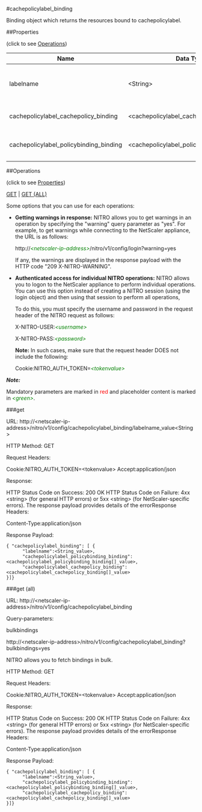 #cachepolicylabel_binding

Binding object which returns the resources bound to cachepolicylabel.


##Properties 
<span>(click to see [Operations](#operations))</span>


<table><thead><tr><th>Name</th><th> Data Type</th><th> Permissions</th><th>Description</th></tr></thead><tbody><tr><td>labelname</td><td>&lt;String></td><td>Read-write</td><td>Name of the cache-policy label about which to display information.</td><tr><tr><td>cachepolicylabel_cachepolicy_binding</td><td>&lt;cachepolicylabel_cachepolicy_binding[]></td><td>Read-only</td><td>cachepolicy that can be bound to cachepolicylabel.</td><tr><tr><td>cachepolicylabel_policybinding_binding</td><td>&lt;cachepolicylabel_policybinding_binding[]></td><td>Read-only</td><td>policybinding that can be bound to cachepolicylabel.</td><tr></tbody></table>
##Operations 
<span>(click to see [Properties](#properties))</span>


[GET](#get) | [GET (ALL)](#get-(all))


Some options that you can use for each operations:
<ul><li><p><b>Getting warnings in response:</b> NITRO allows you to get warnings in an operation by specifying the "warning" query parameter as "yes". For example, to get warnings while connecting to the NetScaler appliance, the URL is as follows:</p><p>http://<span style="color:green;font-style:italic;">&lt;netscaler-ip-address&gt;</span>/nitro/v1/config/login?warning=yes</p><p>If any, the warnings are displayed in the response payload with the HTTP code "209 X-NITRO-WARNING".</p></li><li><p><b>Authenticated access for individual NITRO operations:</b> NITRO allows you to logon to the NetScaler appliance to perform individual operations. You can use this option instead of creating a NITRO session (using the login object) and then using that session to perform all operations,</p><p>To do this, you must specify the username and password in the request header of the NITRO request as follows:</p><p>X-NITRO-USER:<span style="color:green;font-style:italic;">&lt;username&gt;</span></p><p>X-NITRO-PASS:<span style="color:green;font-style:italic;">&lt;password&gt;</span></p><p><b>Note:</b> In such cases, make sure that the request header DOES not include the following:</p><p>Cookie:NITRO_AUTH_TOKEN=<span style="color:green;font-style:italic;">&lt;tokenvalue&gt;</span></p></li></ul>



***Note:*** 
Mandatory parameters are marked in <span style="color:#FF0000;">red</span> and placeholder content is marked in <span style="color:green;font-style:italic">&lt;green&gt;</span>.

###get



URL: http://&lt;netscaler-ip-address&gt;/nitro/v1/config/cachepolicylabel_binding/labelname_value&lt;String&gt;
HTTP Method: GET
Request Headers:

Cookie:NITRO_AUTH_TOKEN=&lt;tokenvalue&gt;Accept:application/json

Response:
HTTP Status Code on Success: 200 OKHTTP Status Code on Failure: 4xx &lt;string&gt; (for general HTTP errors) or 5xx &lt;string&gt; (for NetScaler-specific errors). The response payload provides details of the errorResponse Headers:

Content-Type:application/json

Response Payload: ```{ "cachepolicylabel_binding": [ {      "labelname":<String_value>,      "cachepolicylabel_policybinding_binding":<cachepolicylabel_policybinding_binding[]_value>,      "cachepolicylabel_cachepolicy_binding":<cachepolicylabel_cachepolicy_binding[]_value>}]}```



###get (all)



URL: http://&lt;netscaler-ip-address&gt;/nitro/v1/config/cachepolicylabel_binding
Query-parameters:
bulkbindings
http://&lt;netscaler-ip-address&gt;/nitro/v1/config/cachepolicylabel_binding?bulkbindings=yes
NITRO allows you to fetch bindings in bulk.



HTTP Method: GET
Request Headers:

Cookie:NITRO_AUTH_TOKEN=&lt;tokenvalue&gt;Accept:application/json

Response:
HTTP Status Code on Success: 200 OKHTTP Status Code on Failure: 4xx &lt;string&gt; (for general HTTP errors) or 5xx &lt;string&gt; (for NetScaler-specific errors). The response payload provides details of the errorResponse Headers:

Content-Type:application/json

Response Payload: ```{ "cachepolicylabel_binding": [ {      "labelname":<String_value>,      "cachepolicylabel_policybinding_binding":<cachepolicylabel_policybinding_binding[]_value>,      "cachepolicylabel_cachepolicy_binding":<cachepolicylabel_cachepolicy_binding[]_value>}]}```



